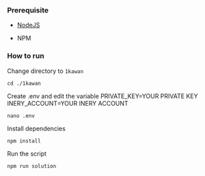 ### Prerequisite

- [NodeJS](https://nodejs.org/en/)

- NPM



### How to run

Change directory to ```1kawan```

```shell
cd ./1kawan
```

Create .env and edit the variable
PRIVATE_KEY=YOUR PRIVATE KEY
INERY_ACCOUNT=YOUR INERY ACCOUNT

```shell
nano .env
```

Install dependencies

```shell
npm install
```

Run the script

```
npm run solution
```
